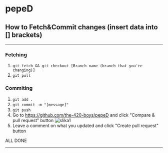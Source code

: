 # pepeD

## How to Fetch&Commit changes (insert data into [] brackets)
____________________________
### Fetching

1. `git fetch && git checkout [Branch name (branch that you're changing)]`
2. `git pull`

### Commiting
1. `git add .`
2. `git commit -m "[message]"`
3. `git push`
4. Go to https://github.com/the-420-boys/pepeD and click "Compare & pull request" button ![slika1](https://i.gyazo.com/b79eadb6943bf86610600463211d73a2.png)
5. Leave a comment on what you updated and click "Create pull request" button

ALL DONE
____________________________
